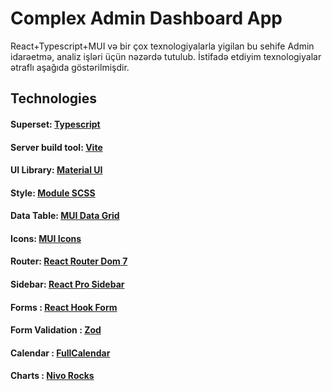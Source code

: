 # Complex Admin Dashboard App

React+Typescript+MUI və bir çox texnologiyalarla yigilan bu sehife Admin idarəetmə, analiz işləri üçün nəzərdə tutulub. 
İstifadə etdiyim texnologiyalar ətraflı aşağıda göstərilmişdir.

## Technologies

#### Superset: [Typescript](https://www.typescriptlang.org/)

#### Server build tool: [Vite](https://vite.dev/guide/)

#### UI Library: [Material UI](https://mui.com/material-ui/getting-started/installation/)

#### Style: [Module SCSS](https://sass-lang.com/)

#### Data Table: [MUI Data Grid](https://mui.com/x/react-data-grid/getting-started/#installation)

#### Icons: [MUI Icons](https://mui.com/material-ui/material-icons/)

#### Router: [React Router Dom 7](https://reactrouter.com/)

#### Sidebar: [React Pro Sidebar](https://www.npmjs.com/package/react-pro-sidebar)

#### Forms : [React Hook Form](https://react-hook-form.com/)

#### Form Validation : [Zod](https://zod.dev/)

#### Calendar : [FullCalendar](https://fullcalendar.io/)

#### Charts : [Nivo Rocks](https://nivo.rocks/)

